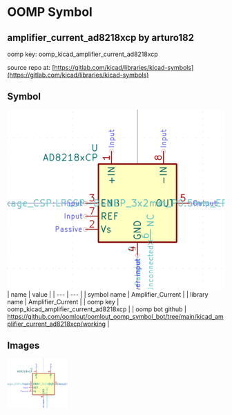 # OOMP Symbol  
## amplifier_current_ad8218xcp  by arturo182  
  
oomp key: oomp_kicad_amplifier_current_ad8218xcp  
  
source repo at: [https://gitlab.com/kicad/libraries/kicad-symbols](https://gitlab.com/kicad/libraries/kicad-symbols)  
## Symbol  
  
[![working.png](working_600.png)](working.png)  
| name | value | 
| --- | --- | 
| symbol name | Amplifier_Current | 
| library name | Amplifier_Current | 
| oomp key | oomp_kicad_amplifier_current_ad8218xcp | 
| oomp bot github | https://github.com/oomlout/oomlout_oomp_symbol_bot/tree/main/kicad_amplifier_current_ad8218xcp/working | 
## Images  
  
[![working.png](working_140.png)](working.png)  
